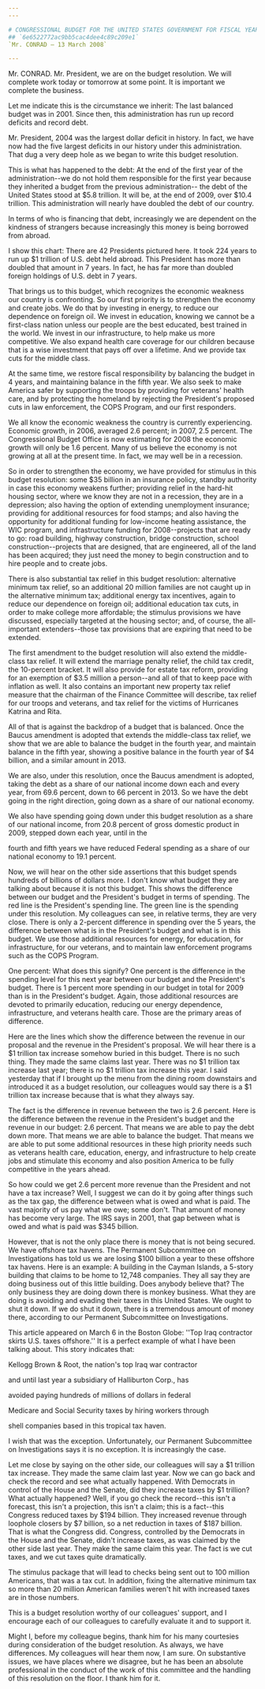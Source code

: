 ```yaml
---
---

# CONGRESSIONAL BUDGET FOR THE UNITED STATES GOVERNMENT FOR FISCAL YEAR
## `6e6522772ac9bb5cac4dee4c89c209e1`
`Mr. CONRAD — 13 March 2008`

---
```



Mr. CONRAD. Mr. President, we are on the budget resolution. We will 
complete work today or tomorrow at some point. It is important we 
complete the business.

Let me indicate this is the circumstance we inherit: The last 
balanced budget was in 2001. Since then, this administration has run up 
record deficits and record debt.

Mr. President, 2004 was the largest dollar deficit in history. In 
fact, we have now had the five largest deficits in our history under 
this administration. That dug a very deep hole as we began to write 
this budget resolution.

This is what has happened to the debt: At the end of the first year 
of the administration--we do not hold them responsible for the first 
year because they inherited a budget from the previous administration--
the debt of the United States stood at $5.8 trillion. It will be, at 
the end of 2009, over $10.4 trillion. This administration will nearly 
have doubled the debt of our country.

In terms of who is financing that debt, increasingly we are dependent 
on the kindness of strangers because increasingly this money is being 
borrowed from abroad.

I show this chart: There are 42 Presidents pictured here. It took 224 
years to run up $1 trillion of U.S. debt held abroad. This President 
has more than doubled that amount in 7 years. In fact, he has far more 
than doubled foreign holdings of U.S. debt in 7 years.

That brings us to this budget, which recognizes the economic weakness 
our country is confronting. So our first priority is to strengthen the 
economy and create jobs. We do that by investing in energy, to reduce 
our dependence on foreign oil. We invest in education, knowing we 
cannot be a first-class nation unless our people are the best educated, 
best trained in the world. We invest in our infrastructure, to help 
make us more competitive. We also expand health care coverage for our 
children because that is a wise investment that pays off over a 
lifetime. And we provide tax cuts for the middle class.

At the same time, we restore fiscal responsibility by balancing the 
budget in 4 years, and maintaining balance in the fifth year. We also 
seek to make America safer by supporting the troops by providing for 
veterans' health care, and by protecting the homeland by rejecting the 
President's proposed cuts in law enforcement, the COPS Program, and our 
first responders.

We all know the economic weakness the country is currently 
experiencing. Economic growth, in 2006, averaged 2.6 percent; in 2007, 
2.5 percent. The Congressional Budget Office is now estimating for 2008 
the economic growth will only be 1.6 percent. Many of us believe the 
economy is not growing at all at the present time. In fact, we may well 
be in a recession.

So in order to strengthen the economy, we have provided for stimulus 
in this budget resolution: some $35 billion in an insurance policy, 
standby authority in case this economy weakens further; providing 
relief in the hard-hit housing sector, where we know they are not in a 
recession, they are in a depression; also having the option of 
extending unemployment insurance; providing for additional resources 
for food stamps; and also having the opportunity for additional funding 
for low-income heating assistance, the WIC program, and infrastructure 
funding for 2008--projects that are ready to go: road building, highway 
construction, bridge construction, school construction--projects that 
are designed, that are engineered, all of the land has been acquired; 
they just need the money to begin construction and to hire people and 
to create jobs.

There is also substantial tax relief in this budget resolution: 
alternative minimum tax relief, so an additional 20 million families 
are not caught up in the alternative minimum tax; additional energy tax 
incentives, again to reduce our dependence on foreign oil; additional 
education tax cuts, in order to make college more affordable; the 
stimulus provisions we have discussed, especially targeted at the 
housing sector; and, of course, the all-important extenders--those tax 
provisions that are expiring that need to be extended.

The first amendment to the budget resolution will also extend the 
middle-class tax relief. It will extend the marriage penalty relief, 
the child tax credit, the 10-percent bracket. It will also provide for 
estate tax reform, providing for an exemption of $3.5 million a 
person--and all of that to keep pace with inflation as well. It also 
contains an important new property tax relief measure that the chairman 
of the Finance Committee will describe, tax relief for our troops and 
veterans, and tax relief for the victims of Hurricanes Katrina and 
Rita.

All of that is against the backdrop of a budget that is balanced. 
Once the Baucus amendment is adopted that extends the middle-class tax 
relief, we show that we are able to balance the budget in the fourth 
year, and maintain balance in the fifth year, showing a positive 
balance in the fourth year of $4 billion, and a similar amount in 2013.

We are also, under this resolution, once the Baucus amendment is 
adopted, taking the debt as a share of our national income down each 
and every year, from 69.6 percent, down to 66 percent in 2013. So we 
have the debt going in the right direction, going down as a share of 
our national economy.

We also have spending going down under this budget resolution as a 
share of our national income, from 20.8 percent of gross domestic 
product in 2009, stepped down each year, until in the


fourth and fifth years we have reduced Federal spending as a share of 
our national economy to 19.1 percent.

Now, we will hear on the other side assertions that this budget 
spends hundreds of billions of dollars more. I don't know what budget 
they are talking about because it is not this budget. This shows the 
difference between our budget and the President's budget in terms of 
spending. The red line is the President's spending line. The green line 
is the spending under this resolution. My colleagues can see, in 
relative terms, they are very close. There is only a 2-percent 
difference in spending over the 5 years, the difference between what is 
in the President's budget and what is in this budget. We use those 
additional resources for energy, for education, for infrastructure, for 
our veterans, and to maintain law enforcement programs such as the COPS 
Program.


One percent: What does this signify? One percent is the difference in 
the spending level for this next year between our budget and the 
President's budget. There is 1 percent more spending in our budget in 
total for 2009 than is in the President's budget. Again, those 
additional resources are devoted to primarily education, reducing our 
energy dependence, infrastructure, and veterans health care. Those are 
the primary areas of difference.

Here are the lines which show the difference between the revenue in 
our proposal and the revenue in the President's proposal. We will hear 
there is a $1 trillion tax increase somehow buried in this budget. 
There is no such thing. They made the same claims last year. There was 
no $1 trillion tax increase last year; there is no $1 trillion tax 
increase this year. I said yesterday that if I brought up the menu from 
the dining room downstairs and introduced it as a budget resolution, 
our colleagues would say there is a $1 trillion tax increase because 
that is what they always say.

The fact is the difference in revenue between the two is 2.6 percent. 
Here is the difference between the revenue in the President's budget 
and the revenue in our budget: 2.6 percent. That means we are able to 
pay the debt down more. That means we are able to balance the budget. 
That means we are able to put some additional resources in these high 
priority needs such as veterans health care, education, energy, and 
infrastructure to help create jobs and stimulate this economy and also 
position America to be fully competitive in the years ahead.

So how could we get 2.6 percent more revenue than the President and 
not have a tax increase? Well, I suggest we can do it by going after 
things such as the tax gap, the difference between what is owed and 
what is paid. The vast majority of us pay what we owe; some don't. That 
amount of money has become very large. The IRS says in 2001, that gap 
between what is owed and what is paid was $345 billion.

However, that is not the only place there is money that is not being 
secured. We have offshore tax havens. The Permanent Subcommittee on 
Investigations has told us we are losing $100 billion a year to these 
offshore tax havens. Here is an example: A building in the Cayman 
Islands, a 5-story building that claims to be home to 12,748 companies. 
They all say they are doing business out of this little building. Does 
anybody believe that? The only business they are doing down there is 
monkey business. What they are doing is avoiding and evading their 
taxes in this United States. We ought to shut it down. If we do shut it 
down, there is a tremendous amount of money there, according to our 
Permanent Subcommittee on Investigations.

This article appeared on March 6 in the Boston Globe: ''Top Iraq 
contractor skirts U.S. taxes offshore.'' It is a perfect example of 
what I have been talking about. This story indicates that:




 Kellogg Brown & Root, the nation's top Iraq war contractor 


 and until last year a subsidiary of Halliburton Corp., has 


 avoided paying hundreds of millions of dollars in federal 


 Medicare and Social Security taxes by hiring workers through 


 shell companies based in this tropical tax haven.


I wish that was the exception. Unfortunately, our Permanent 
Subcommittee on Investigations says it is no exception. It is 
increasingly the case.

Let me close by saying on the other side, our colleagues will say a 
$1 trillion tax increase. They made the same claim last year. Now we 
can go back and check the record and see what actually happened. With 
Democrats in control of the House and the Senate, did they increase 
taxes by $1 trillion? What actually happened? Well, if you go check the 
record--this isn't a forecast, this isn't a projection, this isn't a 
claim; this is a fact--this Congress reduced taxes by $194 billion. 
They increased revenue through loophole closers by $7 billion, so a net 
reduction in taxes of $187 billion. That is what the Congress did. 
Congress, controlled by the Democrats in the House and the Senate, 
didn't increase taxes, as was claimed by the other side last year. They 
make the same claim this year. The fact is we cut taxes, and we cut 
taxes quite dramatically.

The stimulus package that will lead to checks being sent out to 100 
million Americans, that was a tax cut. In addition, fixing the 
alternative minimum tax so more than 20 million American families 
weren't hit with increased taxes are in those numbers.

This is a budget resolution worthy of our colleagues' support, and I 
encourage each of our colleagues to carefully evaluate it and to 
support it.

Might I, before my colleague begins, thank him for his many 
courtesies during consideration of the budget resolution. As always, we 
have differences. My colleagues will hear them now, I am sure. On 
substantive issues, we have places where we disagree, but he has been 
an absolute professional in the conduct of the work of this committee 
and the handling of this resolution on the floor. I thank him for it.